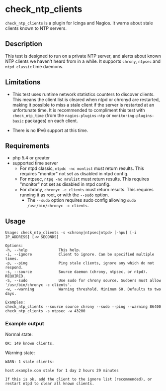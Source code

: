# check_ntp_clients
`check_ntp_clients` is a plugin for Icinga and Nagios. It warns about stale clients known to NTP servers.

## Description
This test is designed to run on a private NTP server, and alerts about known NTP clients we haven't heard from in a while. It supports `chrony`, `ntpsec` and `ntpd classic` time daemons.

## Limitations
* This test uses runtime network statistics counters to discover clients. This means the client list is cleared when ntpd or chronyd are restarted, making it possible to miss a stale client if the server is restarted at an unfortunate time. It is recommended to compliment this test with `check_ntp_time` (from the `nagios-plugins-ntp` or `monitoring-plugins-basic` packages) on each client.

* There is no IPv6 support at this time.

## Requirements
* php 5.4 or greater
* supported time server
    * For ntpd classic, `ntpdc -nc monlist` must return results. This requires "monitor" not set as disabled in ntpd config.
    * For ntpsec, `ntpq -nc mrulist` must return results. This requires "monitor" not set as disabled in ntpd config.
    * For chrony, `chronyc -c clients` must return results. This requires running it as root, or with the `--sudo` option.
        * The `--sudo` option requires sudo config allowing `sudo /usr/bin/chronyc -c clients`.

## Usage
```
Usage: check_ntp_clients -s <chrony|ntpsec|ntpd> [-hpu] [-i IP_ADDRESS] [-w SECONDS]

Options:
-h, --help              This help.
-i, --ignore            Client to ignore. Can be specified multiple times.
-p, --ping              Ping stale clients, ignore any which do not respond.
-s, --source            Source daemon (chrony, ntpsec, or ntpd). REQUIRED.
-S, --sudo              Use sudo for chrony source. Sudoers must allow '/usr/bin/chronyc -c clients'.
-w, --warning           Warning threshold. Minimum 60. Defaults to two days.

Examples:
check_ntp_clients --source source chrony --sudo --ping --warning 86400
check_ntp_clients -s ntpsec -w 43200
```

### Example output

Normal state:
```
OK: 149 known clients.
```

Warning state:
```
WARN: 1 stale clients:

host.example.com stale for 1 day 2 hours 29 minutes

If this is ok, add the client to the ignore list (recommended), or restart ntpd to clear all known clients.
```

